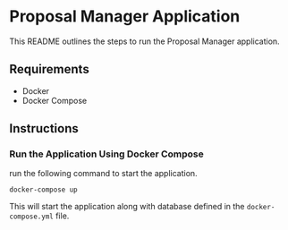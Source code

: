 # Proposal Manager Application

This README outlines the steps to run the Proposal Manager application.

## Requirements

- Docker
- Docker Compose

## Instructions
### Run the Application Using Docker Compose

run the following command to start the application.

```
docker-compose up
```

This will start the application along with database defined in the `docker-compose.yml` file.
